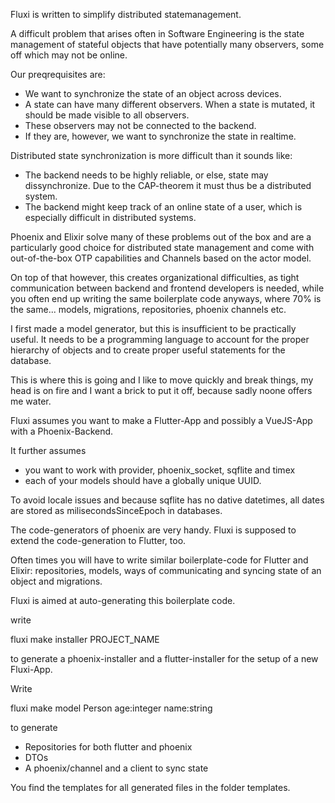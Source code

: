 Fluxi is written to simplify distributed statemanagement.

A difficult problem that arises often in Software Engineering is the state management of stateful objects that have potentially many observers, some off which may not be online.

Our preqrequisites are:
* We want to synchronize the state of an object across devices.
* A state can have many different observers. When a state is mutated, it should be made visible to all observers.
* These observers may not be connected to the backend.
* If they are, however, we want to synchronize the state in realtime.

Distributed state synchronization is more difficult than it sounds like:
* The backend needs to be highly reliable, or else, state may dissynchronize. Due to the CAP-theorem it must thus be a distributed system. 
* The backend might keep track of an online state of a user, which is especially difficult in distributed systems.

Phoenix and Elixir solve many of these problems out of the box and are a particularly good choice for distributed state management and come with out-of-the-box OTP capabilities and Channels based on the actor model.

On top of that however, this creates organizational difficulties, as tight communication between backend and frontend developers is needed, while you often end up writing the same boilerplate code anyways, where 70% is the same... models, migrations, repositories, phoenix channels etc.

I first made a model generator, but this is insufficient to be practically useful. It needs to be a programming language to account for the proper hierarchy of objects and to create proper useful statements for the database.

This is where this is going and I like to move quickly and break things, my head is on fire and I want a brick to put it off, because sadly noone offers me water.

Fluxi assumes you want to make a Flutter-App and possibly a VueJS-App with a Phoenix-Backend.

It further assumes 
* you want to work with provider, phoenix_socket, sqflite and timex 
* each of your models should have a globally unique UUID.

To avoid locale issues and because sqflite has no dative datetimes, all dates are stored
as milisecondsSinceEpoch in databases.

The code-generators of phoenix are very handy. Fluxi is supposed to extend the code-generation to Flutter, too.

Often times you will have to write similar boilerplate-code for Flutter and Elixir: 
repositories, models, ways of communicating and syncing state of an object and migrations.

Fluxi is aimed at auto-generating this boilerplate code.

write

fluxi make installer PROJECT_NAME

to generate a phoenix-installer and a flutter-installer for the setup of a new Fluxi-App.

Write 

fluxi make model Person age:integer name:string

to generate 

* Repositories for both flutter and phoenix
* DTOs
* A phoenix/channel and a client to sync state

You find the templates for all generated files in the folder templates.